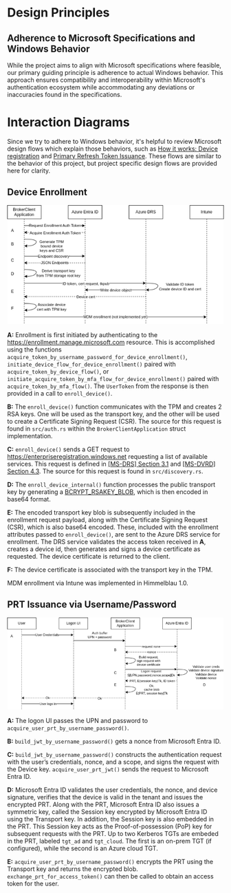 # Design Principles

## Adherence to Microsoft Specifications and Windows Behavior

While the project aims to align with Microsoft specifications where feasible,
our primary guiding principle is adherence to actual Windows behavior. This
approach ensures compatibility and interoperability within Microsoft's
authentication ecosystem while accommodating any deviations or inaccuracies
found in the specifications.

# Interaction Diagrams

Since we try to adhere to Windows behavior, it's helpful to review Microsoft
design flows which explain those behaviors, such as
[How it works: Device registration](https://learn.microsoft.com/en-us/entra/identity/devices/device-registration-how-it-works#microsoft-entra-joined-in-managed-environments)
and
[Primary Refresh Token Issuance](https://learn.microsoft.com/en-us/entra/identity/devices/concept-primary-refresh-token#prt-issuance-during-first-sign-in).
These flows are similar to the behavior of this project, but project specific
design flows are provided here for clarity.

## Device Enrollment

![Device Enrollment](enrollment.png)

**A:** Enrollment is first initiated by authenticating to the
https://enrollment.manage.microsoft.com resource. This is accomplished using the
functions `acquire_token_by_username_password_for_device_enrollment()`,
`initiate_device_flow_for_device_enrollment()` paired with
`acquire_token_by_device_flow()`, or
`initiate_acquire_token_by_mfa_flow_for_device_enrollment()` paired with
`acquire_token_by_mfa_flow()`. The `UserToken` from the response is then
provided in a call to `enroll_device()`.

**B:** The `enroll_device()` function communicates with the TPM and creates 2
RSA keys. One will be used as the transport key, and the other will be used
to create a Certificate Signing Request (CSR). The source for this request is
found in `src/auth.rs` within the `BrokerClientApplication` struct
implementation.

**C:** `enroll_device()` sends a GET request to
https://enterpriseregistration.windows.net requesting a list of available
services. This request is defined in
[[MS-DRS] Section 3.1](https://github.com/himmelblau-idm/aad-join-spec/blob/main/aad-join-spec.md#31-device-registration-discovery-service)
and [[MS-DVRD] Section 4.3](https://learn.microsoft.com/en-us/openspecs/windows_protocols/ms-dvrd/8d2cc934-a5ac-4356-84fb-e7673b078a4c).
The source for this request is found in `src/discovery.rs`.

**D:** The `enroll_device_internal()` function processes the public transport
key by generating a 
[BCRYPT_RSAKEY_BLOB](https://learn.microsoft.com/en-us/windows/win32/api/bcrypt/ns-bcrypt-bcrypt_rsakey_blob),
which is then encoded in base64 format.

**E:** The encoded transport key blob is subsequently included in the enrollment
request payload, along with the Certificate Signing Request (CSR), which is also
base64 encoded. These, included with the enrollment attributes passed to
`enroll_device()`, are sent to the Azure DRS service for enrollment. The DRS
service validates the access token received in **A**, creates a device id, then
generates and signs a device certificate as requested. The device certificate
is returned to the client.

**F:** The device certificate is associated with the transport key in the TPM.

MDM enrollment via Intune was implemented in Himmelblau 1.0.

## PRT Issuance via Username/Password

![PRT Issuance via Username/Password](prt.png)

**A:** The logon UI passes the UPN and password to
`acquire_user_prt_by_username_password()`.

**B:** `build_jwt_by_username_password()` gets a nonce from Microsoft Entra ID.

**C:** `build_jwt_by_username_password()` constructs the authentication request
with the user’s credentials, nonce, and a scope, and signs the request with the
Device key. `acquire_user_prt_jwt()` sends the request to Microsoft Entra ID.

**D:** Microsoft Entra ID validates the user credentials, the nonce, and device
signature, verifies that the device is valid in the tenant and issues the
encrypted PRT. Along with the PRT, Microsoft Entra ID also issues a symmetric
key, called the Session key encrypted by Microsoft Entra ID using the Transport
key. In addition, the Session key is also embedded in the PRT. This Session key
acts as the Proof-of-possession (PoP) key for subsequent requests with the PRT.
Up to two Kerberos TGTs are embeded in the PRT, labeled `tgt_ad` and
`tgt_cloud`. The first is an on-prem TGT (if configured), while the second is an
Azure cloud TGT.

**E:** `acquire_user_prt_by_username_password()` encrypts the PRT using the
Transport key and returns the encrypted blob. `exchange_prt_for_access_token()`
can then be called to obtain an access token for the user.
